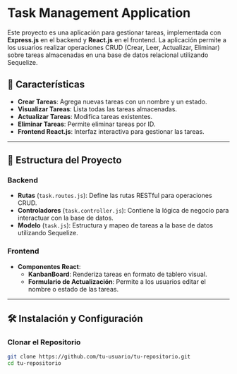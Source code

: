 # Task Management Application

Este proyecto es una aplicación para gestionar tareas, implementada con **Express.js** en el backend y **React.js** en el frontend. La aplicación permite a los usuarios realizar operaciones CRUD (Crear, Leer, Actualizar, Eliminar) sobre tareas almacenadas en una base de datos relacional utilizando Sequelize.

## 🚀 Características

- **Crear Tareas**: Agrega nuevas tareas con un nombre y un estado.
- **Visualizar Tareas**: Lista todas las tareas almacenadas.
- **Actualizar Tareas**: Modifica tareas existentes.
- **Eliminar Tareas**: Permite eliminar tareas por ID.
- **Frontend React.js**: Interfaz interactiva para gestionar las tareas.

---

## 📂 Estructura del Proyecto

### Backend

- **Rutas** (`task.routes.js`): Define las rutas RESTful para operaciones CRUD.
- **Controladores** (`task.controller.js`): Contiene la lógica de negocio para interactuar con la base de datos.
- **Modelo** (`task.js`): Estructura y mapeo de tareas a la base de datos utilizando Sequelize.

### Frontend

- **Componentes React**:
  - **KanbanBoard**: Renderiza tareas en formato de tablero visual.
  - **Formulario de Actualización**: Permite a los usuarios editar el nombre o estado de las tareas.

---

## 🛠️ Instalación y Configuración

### Clonar el Repositorio

```bash
git clone https://github.com/tu-usuario/tu-repositorio.git
cd tu-repositorio
